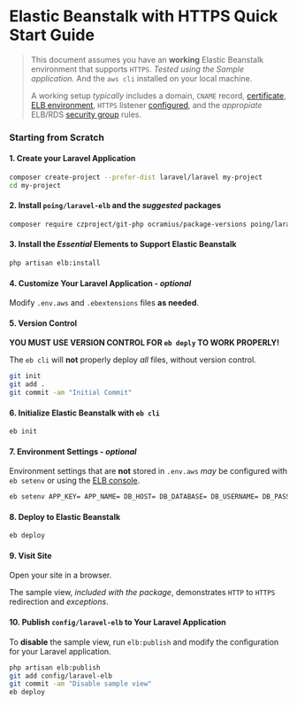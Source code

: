 # Elastic Beanstalk with HTTPS Quick Start Guide

> This document assumes you have an **working** Elastic Beanstalk environment that supports `HTTPS`. *Tested using the Sample application.*  And the `aws cli` installed on your local machine.
>
> A working setup *typically* includes a domain, `CNAME` record, [certificate](https://console.aws.amazon.com/acm/), [ELB environment](https://console.aws.amazon.com/elasticbeanstalk/), `HTTPS` listener [configured](ELB.md), and the *appropiate* ELB/RDS [security group](https://console.aws.amazon.com/ec2/v2/#SecurityGroups) rules.

### Starting from Scratch

#### 1. Create your Laravel Application

```sh
composer create-project --prefer-dist laravel/laravel my-project
cd my-project

```

#### 2. Install `poing/laravel-elb` and the *suggested* packages

```sh
composer require czproject/git-php ocramius/package-versions poing/laravel-elb
```

#### 3. Install the *Essential* Elements to Support Elastic Beanstalk

```sh
php artisan elb:install
```

#### 4. Customize Your Laravel Application - *optional*

Modify `.env.aws` and `.ebextensions` files **as needed**.

#### 5. Version Control

**YOU MUST USE VERSION CONTROL FOR `eb deply` TO WORK PROPERLY!**

The `eb cli` will **not** properly deploy *all* files, without version control.  

```sh
git init
git add .
git commit -am "Initial Commit"
```

#### 6. Initialize Elastic Beanstalk with `eb cli`

```sh
eb init
```

#### 7. Environment Settings - *optional*

Environment settings that are **not** stored in `.env.aws` *may* be configured with `eb setenv` or using the [ELB console](https://console.aws.amazon.com/elasticbeanstalk/).

```sh
eb setenv APP_KEY= APP_NAME= DB_HOST= DB_DATABASE= DB_USERNAME= DB_PASSWORD=
```

#### 8. Deploy to Elastic Beanstalk

```sh
eb deploy
```

#### 9. Visit Site

Open your site in a browser.

The sample view, *included with the package*, demonstrates `HTTP` to `HTTPS` redirection and *exceptions*.

#### 10. Publish `config/laravel-elb` to Your Laravel Application

To **disable** the sample view, run `elb:publish` and modify the configuration for your Laravel application.

```sh
php artisan elb:publish
git add config/laravel-elb
git commit -am "Disable sample view"
eb deploy
```